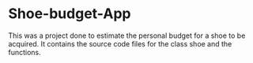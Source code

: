 # Shoe-budget-App
This was a project done to estimate the personal budget for a shoe to be acquired. It contains the source code files for the class shoe and the functions.
